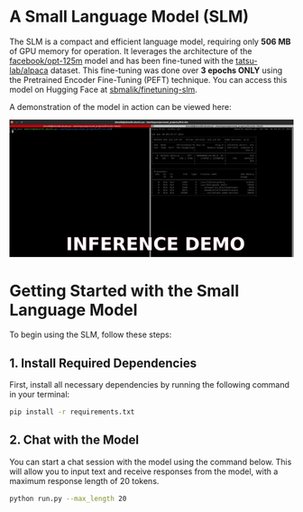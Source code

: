 # A Small Language Model (SLM)

The SLM is a compact and efficient language model, requiring only **506 MB** of GPU memory for operation. It leverages the architecture of the [facebook/opt-125m](https://huggingface.co/facebook/opt-125m) model and has been fine-tuned with the [tatsu-lab/alpaca](https://huggingface.co/datasets/tatsu-lab/alpaca) dataset. This fine-tuning was done over **3 epochs ONLY**  using the Pretrained Encoder Fine-Tuning (PEFT) technique. You can access this model on Hugging Face at [sbmalik/finetuning-slm](https://huggingface.co/sbmalik/finetuning-slm).

A demonstration of the model in action can be viewed here:

![SLM Demo Video](assets/demo_first_slm.gif)

# Getting Started with the Small Language Model

To begin using the SLM, follow these steps:

## 1. Install Required Dependencies

First, install all necessary dependencies by running the following command in your terminal:

```bash
pip install -r requirements.txt
```

## 2. Chat with the Model
You can start a chat session with the model using the command below. This will allow you to input text and receive responses from the model, with a maximum response length of 20 tokens.
```bash
python run.py --max_length 20
```
